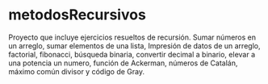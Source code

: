 # metodosRecursivos
Proyecto que incluye ejercicios resueltos de recursión. 
Sumar números en un arreglo, sumar elementos de una lista, Impresión de datos de un arreglo, factorial, fibonacci, búsqueda binaria, convertir decimal a binario, elevar a una potencia un numero, función de Ackerman, números de Catalán, máximo común divisor y código de Gray.
